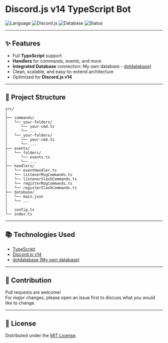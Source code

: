 # Discord.js v14 TypeScript Bot

![Language](https://img.shields.io/badge/TypeScript-3178C6?style=for-the-badge&logo=typescript&logoColor=white)
![Discord.js](https://img.shields.io/badge/discord.js-5865F2?style=for-the-badge&logo=discord&logoColor=white)
![Database](https://img.shields.io/badge/Database-Integrated-green?style=for-the-badge)
![Status](https://img.shields.io/badge/Project-Active-brightgreen?style=for-the-badge)

---

## ✨ Features

- Full **TypeScript** support
- **Handlers** for commands, events, and more
- **Integrated Database** connection: My own database - [dotdatabase)](https://github.com/NZ-Linix/dotdatabase)
- Clean, scalable, and easy-to-extend architecture
- Optimized for **Discord.js v14**

---

## 📂 Project Structure

```
src/
│
├── commands/
│   └── your-folders/
│      └── your-cmd.ts
│      └── ...
│   └── your-folders/
│      └── your-cmd.ts
│      └── ...
├── events/
│   └── folders/
│      └── events.ts
│      └── ...
├── handlers/
│   └── eventHandler.ts
│   └── listenerMsgCommands.ts
│   └── listenerSlashCommands.ts
│   └── registerMsgCommands.ts
│   └── registerSlashCommands.ts
├── database/
│   └── main.json
│   └── ...
│
│   config.ts
└── index.ts
```

---

## 📚 Technologies Used

- [TypeScript](https://www.typescriptlang.org/)
- [Discord.js v14](https://discord.js.org/)
- [dotdatabase (My own database)](https://github.com/NZ-Linix/dotdatabase)

---

## 🤝 Contribution

Pull requests are welcome!  
For major changes, please open an issue first to discuss what you would like to change.

---

## 📜 License

Distributed under the [MIT License](LICENSE).
